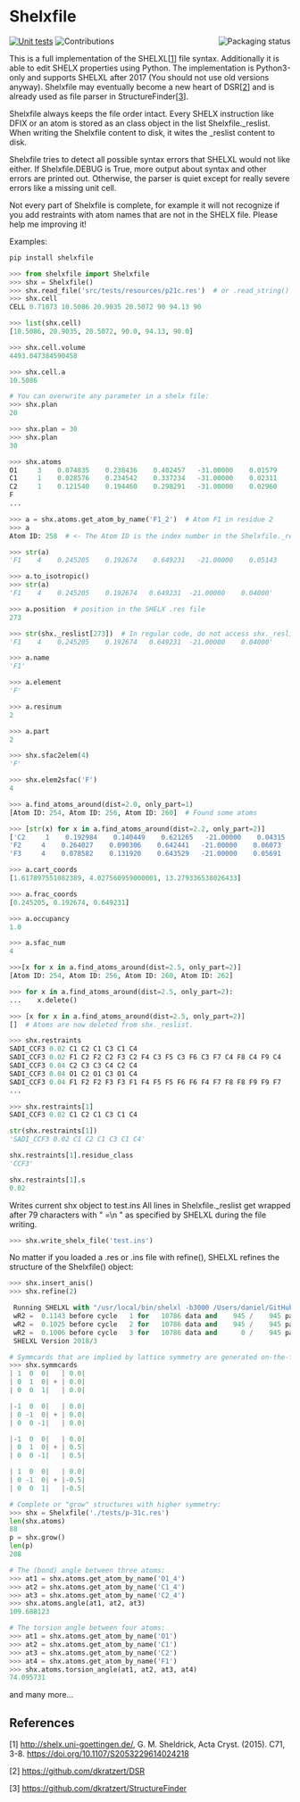 # Shelxfile
<a href="https://repology.org/project/python:shelxfile/versions">
    <img src="https://repology.org/badge/vertical-allrepos/python:shelxfile.svg" alt="Packaging status" align="right">
</a>

[![Unit tests](https://github.com/dkratzert/ShelXFile/actions/workflows/python-package.yml/badge.svg)](https://github.com/dkratzert/ShelXFile/actions/workflows/python-package.yml)
![Contributions](https://img.shields.io/badge/contributions-welcome-blue)

This is a full implementation of the SHELXL[[1](https://github.com/dkratzert/Shelxfile/blob/master/README.md#references)] file syntax. Additionally it is able to edit SHELX properties using Python.
The implementation is Python3-only and supports SHELXL after 2017 (You should not use old versions anyway).
Shelxfile may eventually become a new heart of DSR[[2](https://github.com/dkratzert/Shelxfile/blob/master/README.md#references)] and is already used as file parser in StructureFinder[[3](https://github.com/dkratzert/Shelxfile/blob/master/README.md#references)].

Shelxfile always keeps the file order intact. Every SHELX instruction like DFIX or an atom is stored as an class object in the list Shelxfile.\_reslist. When writing the Shelxfile content to disk, it wites the \_reslist content to disk.

Shelxfile tries to detect all possible syntax errors that SHELXL would not like either. If Shelxfile.DEBUG is True, more output about syntax and other errors are printed out. Otherwise, the parser is quiet except for really severe errors like a missing unit cell.

Not every part of Shelxfile is complete, for example it will not recognize if you add restraints with atom names that are not in the SHELX file. Please help me improving it!

Examples:


```python
pip install shelxfile

>>> from shelxfile import Shelxfile
>>> shx = Shelxfile()
>>> shx.read_file('src/tests/resources/p21c.res')  # or .read_string() 
>>> shx.cell
CELL 0.71073 10.5086 20.9035 20.5072 90 94.13 90

>>> list(shx.cell)
[10.5086, 20.9035, 20.5072, 90.0, 94.13, 90.0]

>>> shx.cell.volume
4493.047384590458

>>> shx.cell.a
10.5086

# You can overwrite any parameter in a shelx file:
>>> shx.plan
20

>>> shx.plan = 30
>>> shx.plan
30

>>> shx.atoms
O1     3    0.074835    0.238436    0.402457   -31.00000    0.01579    0.03095      0.01852   -0.00468   -0.00210    0.01153
C1     1    0.028576    0.234542    0.337234   -31.00000    0.02311    0.03617      0.01096   -0.01000    0.00201    0.00356
C2     1    0.121540    0.194460    0.298291   -31.00000    0.02960    0.04586      0.01555   -0.00485   -0.00023    0.01102
F
...

>>> a = shx.atoms.get_atom_by_name('F1_2')  # Atom F1 in residue 2
>>> a
Atom ID: 258  # <- The Atom ID is the index number in the Shelxfile._reslist list

>>> str(a)
'F1    4    0.245205    0.192674    0.649231   -21.00000    0.05143    0.03826    0.03193   -0.00579   -0.01865   -0.00485'

>>> a.to_isotropic()
>>> str(a)
'F1    4    0.245205    0.192674   0.649231  -21.00000    0.04000'

>>> a.position  # position in the SHELX .res file
273

>>> str(shx._reslist[273])  # In regular code, do not access shx._reslist directly!
'F1    4    0.245205    0.192674   0.649231  -21.00000    0.04000'

>>> a.name
'F1'

>>> a.element
'F'

>>> a.resinum
2

>>> a.part
2

>>> shx.sfac2elem(4)
'F'

>>> shx.elem2sfac('F')
4

>>> a.find_atoms_around(dist=2.0, only_part=1)
[Atom ID: 254, Atom ID: 256, Atom ID: 260]  # Found some atoms 

>>> [str(x) for x in a.find_atoms_around(dist=2.2, only_part=2)]
['C2     1    0.192984    0.140449    0.621265   -21.00000    0.04315    0.02747      0.02385    0.00686   -0.00757    0.00126', 
'F2     4    0.264027    0.090306    0.642441   -21.00000    0.06073    0.04450      0.03972    0.01630   -0.01260    0.01460', 
'F3     4    0.078582    0.131920    0.643529   -21.00000    0.05691    0.04955      0.03374    0.01040    0.01881    0.00375']

>>> a.cart_coords
[1.617897551082389, 4.027560959000001, 13.279336538026433]

>>> a.frac_coords
[0.245205, 0.192674, 0.649231]

>>> a.occupancy
1.0

>>> a.sfac_num
4

>>>[x for x in a.find_atoms_around(dist=2.5, only_part=2)]
[Atom ID: 254, Atom ID: 256, Atom ID: 260, Atom ID: 262]

>>> for x in a.find_atoms_around(dist=2.5, only_part=2):
...    x.delete()

>>> [x for x in a.find_atoms_around(dist=2.5, only_part=2)]
[]  # Atoms are now deleted from shx._reslist.

>>> shx.restraints
SADI_CCF3 0.02 C1 C2 C1 C3 C1 C4
SADI_CCF3 0.02 F1 C2 F2 C2 F3 C2 F4 C3 F5 C3 F6 C3 F7 C4 F8 C4 F9 C4
SADI_CCF3 0.04 C2 C3 C3 C4 C2 C4
SADI_CCF3 0.04 O1 C2 O1 C3 O1 C4
SADI_CCF3 0.04 F1 F2 F2 F3 F3 F1 F4 F5 F5 F6 F6 F4 F7 F8 F8 F9 F9 F7
...

>>> shx.restraints[1]
SADI_CCF3 0.02 C1 C2 C1 C3 C1 C4

str(shx.restraints[1])
'SADI_CCF3 0.02 C1 C2 C1 C3 C1 C4'

shx.restraints[1].residue_class
'CCF3'

shx.restraints[1].s
0.02

```

Writes current shx object to test.ins
All lines in Shelxfile._reslist get wrapped after 79 characters with " =\n " as
specified by SHELXL during the file writing.

```python
>>> shx.write_shelx_file('test.ins')
```
No matter if you loaded a .res or .ins file with refine(), SHELXL refines the structure of the Shelxfile() object:

```python
>>> shx.insert_anis()
>>> shx.refine(2)

 Running SHELXL with "/usr/local/bin/shelxl -b3000 /Users/daniel/GitHub/Shelxfile/tests/p21c" and "L.S. 2"
 wR2 =  0.1143 before cycle   1 for   10786 data and    945 /    945 parameters
 wR2 =  0.1025 before cycle   2 for   10786 data and    945 /    945 parameters
 wR2 =  0.1006 before cycle   3 for   10786 data and      0 /    945 parameters
 SHELXL Version 2018/3
```
```python
# Symmcards that are implied by lattice symmetry are generated on-the-fly:
>>> shx.symmcards
| 1  0  0|   | 0.0|
| 0  1  0| + | 0.0|
| 0  0  1|   | 0.0|

|-1  0  0|   | 0.0|
| 0 -1  0| + | 0.0|
| 0  0 -1|   | 0.0|

|-1  0  0|   | 0.0|
| 0  1  0| + | 0.5|
| 0  0 -1|   | 0.5|

| 1  0  0|   | 0.0|
| 0 -1  0| + |-0.5|
| 0  0  1|   |-0.5|

# Complete or "grow" structures with higher symmetry: 
>>> shx = Shelxfile('./tests/p-31c.res')
len(shx.atoms)
88
p = shx.grow()
len(p)
208

# The (bond) angle between three atoms:
>>> at1 = shx.atoms.get_atom_by_name('O1_4')
>>> at2 = shx.atoms.get_atom_by_name('C1_4')
>>> at3 = shx.atoms.get_atom_by_name('C2_4')
>>> shx.atoms.angle(at1, at2, at3)
109.688123

# The torsion angle between four atoms:
>>> at1 = shx.atoms.get_atom_by_name('O1')
>>> at2 = shx.atoms.get_atom_by_name('C1')
>>> at3 = shx.atoms.get_atom_by_name('C2')
>>> at4 = shx.atoms.get_atom_by_name('F1')
>>> shx.atoms.torsion_angle(at1, at2, at3, at4)
74.095731

```

and many more...

## References
[1] http://shelx.uni-goettingen.de/, G. M. Sheldrick, Acta Cryst. (2015). C71, 3-8.
https://doi.org/10.1107/S2053229614024218

[2] https://github.com/dkratzert/DSR

[3] https://github.com/dkratzert/StructureFinder


